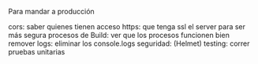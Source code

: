 Para mandar a producción 

cors: saber quienes tienen acceso
https: que tenga ssl el server para ser más segura
procesos de Build: ver que los procesos funcionen bien 
remover logs: eliminar los console.logs
seguridad: (Helmet) 
testing: correr pruebas unitarias 